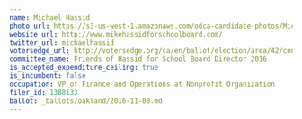 ```yaml
---
name: Michael Hassid
photo_url: https://s3-us-west-1.amazonaws.com/odca-candidate-photos/Michael-Hassid.png
website_url: http://www.mikehassidforschoolboard.com/
twitter_url: michaelhassid
votersedge_url: http://votersedge.org/ca/en/ballot/election/area/42/contests/contest/13218/candidate/130699?&county=Alameda%20County&election_authority_id=1
committee_name: Friends of Hassid for School Board Director 2016
is_accepted_expenditure_ceiling: true
is_incumbent: false
occupation: VP of Finance and Operations at Nonprofit Organization
filer_id: 1388133
ballot: _ballots/oakland/2016-11-08.md
---
```

